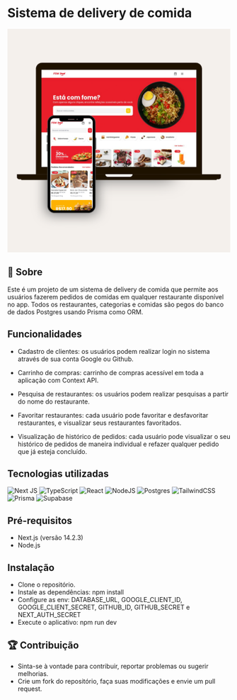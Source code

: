 # Sistema de delivery de comida

![App](./public//fsw-food_img.png)

## 📖 Sobre

Este é um projeto de um sistema de delivery de comida que permite aos usuários fazerem pedidos de comidas em qualquer restaurante disponível no app. Todos os restaurantes, categorias e comidas são pegos do banco de dados Postgres usando Prisma como ORM.

## Funcionalidades
- Cadastro de clientes: os usuários podem realizar login no sistema através de sua conta Google ou Github.

- Carrinho de compras: carrinho de compras acessível em toda a aplicação com Context API.

- Pesquisa de restaurantes: os usuários podem realizar pesquisas a partir do nome do restaurante.

- Favoritar restaurantes: cada usuário pode favoritar e desfavoritar restaurantes, e visualizar seus restaurantes favoritados.

- Visualização de histórico de pedidos: cada usuário pode visualizar o seu histórico de pedidos de maneira individual e refazer qualquer pedido que já esteja concluído.

## Tecnologias utilizadas
![Next JS](https://img.shields.io/badge/Next-black?style=for-the-badge&logo=next.js&logoColor=white)
![TypeScript](https://img.shields.io/badge/TypeScript-007ACC?style=for-the-badge&logo=typescript&logoColor=white)
![React](https://img.shields.io/badge/React-20232A?style=for-the-badge&logo=react&logoColor=61DAFB)
![NodeJS](https://img.shields.io/badge/node.js-6DA55F?style=for-the-badge&logo=node.js&logoColor=white)
![Postgres](https://img.shields.io/badge/postgres-%23316192.svg?style=for-the-badge&logo=postgresql&logoColor=white)
![TailwindCSS](https://img.shields.io/badge/tailwindcss-%2338B2AC.svg?style=for-the-badge&logo=tailwind-css&logoColor=white)
![Prisma](https://img.shields.io/badge/Prisma-3982CE?style=for-the-badge&logo=Prisma&logoColor=white)
![Supabase](https://img.shields.io/badge/Supabase-3ECF8E?style=for-the-badge&logo=supabase&logoColor=white)


## Pré-requisitos
- Next.js (versão 14.2.3)
- Node.js

## Instalação
- Clone o repositório.
- Instale as dependências: npm install
- Configure as env: DATABASE_URL, GOOGLE_CLIENT_ID, GOOGLE_CLIENT_SECRET, GITHUB_ID, GITHUB_SECRET e NEXT_AUTH_SECRET
- Execute o aplicativo: npm run dev


## 🏆 Contribuição
* Sinta-se à vontade para contribuir, reportar problemas ou sugerir melhorias.
* Crie um fork do repositório, faça suas modificações e envie um pull request.
